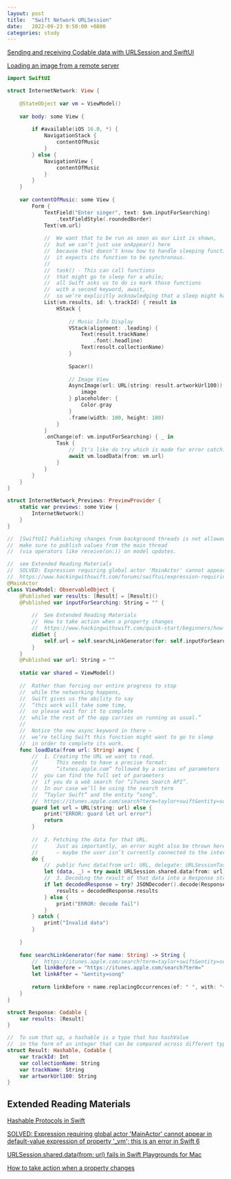 ```yaml
---
layout: post
title:  "Swift Network URLSession"
date:   2022-09-23 9:50:00 +0800
categories: study
---
```


<!-- markdownlint-disable -->
<html>
<head>
<!-- Primary Meta Tags -->
<title>Swift Network URLSession</title>
<meta name="title" content="Swift Network URLSession">
<meta name="description" content="The URLSession class and related classes provide an API for downloading data from and uploading data to endpoints indicated by URLs.">

<!-- Open Graph / Facebook -->
<meta property="og:type" content="website">
<meta property="og:url" content="https://yongfrank.github.io/blog/study/2022/09/23/swift-network">
<meta property="og:title" content="Swift Network URLSession">
<meta property="og:description" content="The URLSession class and related classes provide an API for downloading data from and uploading data to endpoints indicated by URLs.">
<meta property="og:image" content="https://raw.githubusercontent.com/yongfrank/blog/main/metadata_img/2022-09-23-swift-network.png">

<!-- Twitter -->
<meta property="twitter:card" content="summary_large_image">
<meta property="twitter:url" content="https://yongfrank.github.io/blog/study/2022/09/23/swift-network">
<meta property="twitter:title" content="Swift Network URLSession">
<meta property="twitter:description" content="The URLSession class and related classes provide an API for downloading data from and uploading data to endpoints indicated by URLs.">
<meta property="twitter:image" content="https://raw.githubusercontent.com/yongfrank/blog/main/metadata_img/2022-09-23-swift-network.png">
</head>
</html>

<!--
 * @Author: Frank Chu
 * @Date: 2022-09-23 08:23:03
 * @LastEditors: Frank Chu
 * @LastEditTime: 2022-09-26 09:44:49
 * @FilePath: /blog/_posts/2022-09-23-swift-network.md
 * @Description: 
 * 
 * Copyright (c) 2022 by Frank Chu, All Rights Reserved. 
-->

<!-- The URLSession class and related classes provide an API for downloading data from and uploading data to endpoints indicated by URLs. Your app can also use this API to perform background downloads when your app isn’t running or, in iOS, while your app is suspended. You can use the related URLSessionDelegate and URLSessionTaskDelegate to support authentication and receive events like redirection and task completion. -->

[Sending and receiving Codable data with URLSession and SwiftUI](https://www.hackingwithswift.com/books/ios-swiftui/sending-and-receiving-codable-data-with-urlsession-and-swiftui)

[Loading an image from a remote server](https://www.hackingwithswift.com/books/ios-swiftui/loading-an-image-from-a-remote-server)

```swift
import SwiftUI

struct InternetNetwork: View {
    
    @StateObject var vm = ViewModel()
    
    var body: some View {
        
        if #available(iOS 16.0, *) {
            NavigationStack {
                contentOfMusic
            }
        } else {
            NavigationView {
                contentOfMusic
            }
        }
    }
    
    var contentOfMusic: some View {
        Form {
            TextField("Enter singer", text: $vm.inputForSearching)
                .textFieldStyle(.roundedBorder)
            Text(vm.url)
            
            //  We want that to be run as soon as our List is shown,
            //  but we can’t just use onAppear() here
            //  because that doesn’t know how to handle sleeping functions –
            //  it expects its function to be synchronous.
            //
            //  task() - This can call functions
            //  that might go to sleep for a while;
            //  all Swift asks us to do is mark those functions
            //  with a second keyword, await,
            //  so we’re explicitly acknowledging that a sleep might happen.
            List(vm.results, id: \.trackId) { result in
                HStack {
                    
                    // Music Info Display
                    VStack(alignment: .leading) {
                        Text(result.trackName)
                            .font(.headline)
                        Text(result.collectionName)
                    }
                    
                    Spacer()
                    
                    // Image View
                    AsyncImage(url: URL(string: result.artworkUrl100)) { image in
                        image
                    } placeholder: {
                        Color.gray
                    }
                    .frame(width: 100, height: 100)
                }
            }
            .onChange(of: vm.inputForSearching) { _ in
                Task {
                    //  It's like do try which is made for error catching.
                    await vm.loadData(from: vm.url)
                }
            }
        }
    }
}

struct InternetNetwork_Previews: PreviewProvider {
    static var previews: some View {
        InternetNetwork()
    }
}

//  [SwiftUI] Publishing changes from background threads is not allowed;
//  make sure to publish values from the main thread
//  (via operators like receive(on:)) on model updates.

//  see Extended Reading Materials
//  SOLVED: Expression requiring global actor 'MainActor' cannot appear in default-value expression of property '_vm'; this is an error in Swift 6
//  https://www.hackingwithswift.com/forums/swiftui/expression-requiring-global-actor-mainactor-cannot-appear-in-default-value-expression-of-property-vm-this-is-an-error-in-swift-6/13695
@MainActor
class ViewModel: ObservableObject {
    @Published var results: [Result] = [Result]()
    @Published var inputForSearching: String = "" {
        
        //  See Entended Reading Materials
        //  How to take action when a property changes
        //  https://www.hackingwithswift.com/quick-start/beginners/how-to-take-action-when-a-property-changes
        didSet {
            self.url = self.searchLinkGenerator(for: self.inputForSearching)
        }
    }
    @Published var url: String = ""
    
    static var shared = ViewModel()
    
    //  Rather than forcing our entire progress to stop
    //  while the networking happens,
    //  Swift gives us the ability to say
    //  “this work will take some time,
    //  so please wait for it to complete
    //  while the rest of the app carries on running as usual.”
    //
    //  Notice the new async keyword in there –
    //  we’re telling Swift this function might want to go to sleep
    //  in order to complete its work.
    func loadData(from url: String) async {
        //  1. Creating the URL we want to read.
        //      This needs to have a precise format:
        //      “itunes.apple.com” followed by a series of parameters
        //  you can find the full set of parameters
        //  if you do a web search for “iTunes Search API”.
        //  In our case we’ll be using the search term
        //  “Taylor Swift” and the entity “song”.
        //  https://itunes.apple.com/search?term=taylor+swift&entity=song
        guard let url = URL(string: url) else {
            print("ERROR: guard let url error")
            return
        }
        
        //  2. Fetching the data for that URL.
        //      Just as importantly, an error might also be thrown here
        //      – maybe the user isn’t currently connected to the internet.
        do {
            //  public func data(from url: URL, delegate: URLSessionTaskDelegate? = nil) async throws -> (Data, URLResponse)
            let (data, _) = try await URLSession.shared.data(from: url)
            //  3. Decoding the result of that data into a Response struct.
            if let decodedResponse = try? JSONDecoder().decode(Response.self, from: data) {
                results = decodedResponse.results
            } else {
                print("ERROR: decode fail")
            }
        } catch {
            print("Invalid data")
        }
        
    }
    
    func searchLinkGenerator(for name: String) -> String {
        //  https://itunes.apple.com/search?term=taylor+swift&entity=song
        let linkBefore = "https://itunes.apple.com/search?term="
        let linkAfter = "&entity=song"
        
        return linkBefore + name.replacingOccurrences(of: " ", with: "+") + linkAfter
    }
}

struct Response: Codable {
    var results: [Result]
}

//  To sum that up, a hashable is a type that has hashValue
//  in the form of an integer that can be compared across different types.
struct Result: Hashable, Codable {
    var trackId: Int
    var collectionName: String
    var trackName: String
    var artworkUrl100: String
}
```

## Extended Reading Materials

[Hashable Protocols in Swift](https://medium.com/@JoyceMatos/hashable-protocols-in-swift-baf0cabeaebd)

[SOLVED: Expression requiring global actor 'MainActor' cannot appear in default-value expression of property '_vm'; this is an error in Swift 6](https://www.hackingwithswift.com/forums/swiftui/expression-requiring-global-actor-mainactor-cannot-appear-in-default-value-expression-of-property-vm-this-is-an-error-in-swift-6/13695)

[URLSession.shared.data(from: url) fails in Swift Playgrounds for Mac](https://developer.apple.com/forums/thread/708856)

[How to take action when a property changes](https://www.hackingwithswift.com/quick-start/beginners/how-to-take-action-when-a-property-changes)